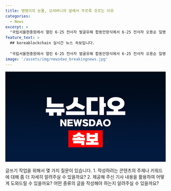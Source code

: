 ```yaml
---
title: 맹맹이의 눈물, 오라버니의 앞에서 주르륵 흐르는 이유
categories:
  - News
excerpt: >
  "국립서울현충원에서 열린 6·25 전사자 발굴유해 합동안장식에서 6·25 전사자 오용순 일병의 동생이 고인의 영현을 쓰다듬으며 눈물을 흘렸다. 고 오용순 일병은 6·25 전쟁 발발 직후 참전해 국군 제8사단 소속으로 영원-맹산 전투에서 1951년 중공군의 공세로 전사하였다."
feature_text: >
  ## koreablockchain 실시간 뉴스 속보입니다.

  "국립서울현충원에서 열린 6·25 전사자 발굴유해 합동안장식에서 6·25 전사자 오용순 일병의 동생이 고인의 영현을 쓰다듬으며 눈물을 흘렸다. 고 오용순 일병은 6·25 전쟁 발발 직후 참전해 국군 제8사단 소속으로 영원-맹산 전투에서 1951년 중공군의 공세로 전사하였다."
image: '/assets/img/newsdao_breakingnews.jpg'
---
```


<p><img src="/assets/img/newsdao_breakingnews.jpg" alt="koreablockchain 속보" /></p>

<p>글쓰기 작업을 위해서 몇 가지 질문이 있습니다.
1. 작성하려는 콘텐츠의 주제나 키워드에 대해 좀 더 자세히 알려주실 수 있을까요?
2. 제공해 주신 기사 내용을 활용하여 어떻게 도와드릴 수 있을까요? 어떤 종류의 글을 작성해야 하는지 알려주실 수 있을까요?</p>

